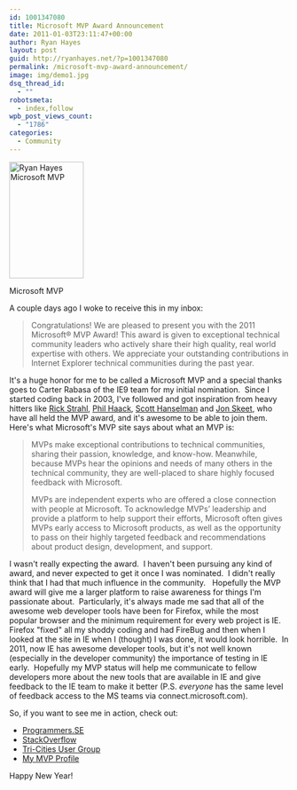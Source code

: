 ```yaml
---
id: 1001347080
title: Microsoft MVP Award Announcement
date: 2011-01-03T23:11:47+00:00
author: Ryan Hayes
layout: post
guid: http://ryanhayes.net/?p=1001347080
permalink: /microsoft-mvp-award-announcement/
image: img/demo1.jpg
dsq_thread_id:
  - ""
robotsmeta:
  - index,follow
wpb_post_views_count:
  - "1786"
categories:
  - Community
---
```

<div id="attachment_100134" style="width: 144px" class="wp-caption alignleft">
  <a href="http://beta.ryanhayes.netimg/wp-content/uploads/2011/01/mvp.jpg"><img class="size-medium wp-image-1001347079  " title="Microsoft MVP" src="http://ryanhayes.wpengine.comimg/wp-content/uploads/2013/10/mvp_cdzier-192x300.jpg" alt="Ryan Hayes Microsoft MVP" width="134" height="210" /></a>
  
  <p class="wp-caption-text">
    Microsoft MVP
  </p>
</div>

A couple days ago I woke to receive this in my inbox:

> Congratulations! We are pleased to present you with the 2011 Microsoft® MVP Award! This award is given to exceptional technical community leaders who actively share their high quality, real world expertise with others. We appreciate your outstanding contributions in Internet Explorer technical communities during the past year.

It's a huge honor for me to be called a Microsoft MVP and a special thanks goes to Carter Rabasa of the IE9 team for my initial nomination.  Since I started coding back in 2003, I've followed and got inspiration from heavy hitters like [Rick Strahl](http://www.west-wind.com/weblog/), [Phil Haack](http://haacked.com/), [Scott Hanselman](http://www.hanselman.com/blog/) and [Jon Skeet](http://stackoverflow.com/users/22656/jon-skeet), who have all held the MVP award, and it's awesome to be able to join them.  Here's what Microsoft's MVP site says about what an MVP is:

<!--more-->

> MVPs make exceptional contributions to technical communities, sharing their passion, knowledge, and know-how. Meanwhile, because MVPs hear the opinions and needs of many others in the technical community, they are well-placed to share highly focused feedback with Microsoft.
> 
> MVPs are independent experts who are offered a close connection with people at Microsoft. To acknowledge MVPs’ leadership and provide a platform to help support their efforts, Microsoft often gives MVPs early access to Microsoft products, as well as the opportunity to pass on their highly targeted feedback and recommendations about product design, development, and support.

I wasn't really expecting the award.  I haven't been pursuing any kind of award, and never expected to get it once I was nominated.  I didn't really think that I had that much influence in the community.   Hopefully the MVP award will give me a larger platform to raise awareness for things I'm passionate about.  Particularly, it's always made me sad that all of the awesome web developer tools have been for Firefox, while the most popular browser and the minimum requirement for every web project is IE.  Firefox "fixed" all my shoddy coding and had FireBug and then when I looked at the site in IE when I (thought) I was done, it would look horrible.  In 2011, now IE has awesome developer tools, but it's not well known (especially in the developer community) the importance of testing in IE early.  Hopefully my MVP status will help me communicate to fellow developers more about the new tools that are available in IE and give feedback to the IE team to make it better (P.S. _everyone_ has the same level of feedback access to the MS teams via connect.microsoft.com).

So, if you want to see me in action, check out:

  * [Programmers.SE](http://programmers.stackexchange.com/users/1521/ryan-hayes)
  * [StackOverflow](http://stackoverflow.com/users/403661/ryan-hayes)
  * [Tri-Cities User Group](http://www.tricitiesug.net/)
  * [My MVP Profile](https://mvp.support.microsoft.com/profile/Ryan.Hayes)

Happy New Year!